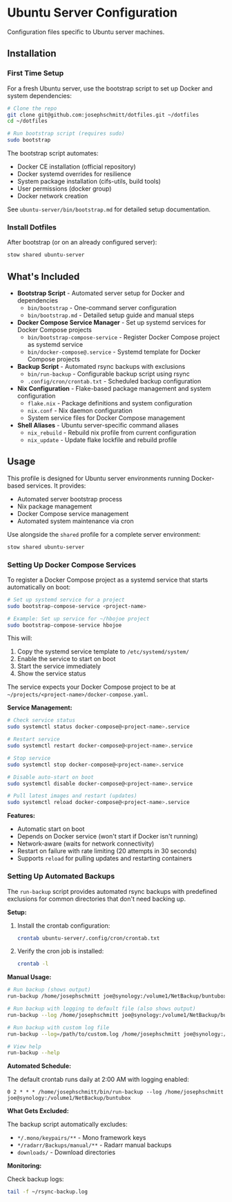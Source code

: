 # Ubuntu Server Configuration

Configuration files specific to Ubuntu server machines.

## Installation

### First Time Setup

For a fresh Ubuntu server, use the bootstrap script to set up Docker and system dependencies:

```bash
# Clone the repo
git clone git@github.com:josephschmitt/dotfiles.git ~/dotfiles
cd ~/dotfiles

# Run bootstrap script (requires sudo)
sudo bootstrap
```

The bootstrap script automates:
- Docker CE installation (official repository)
- Docker systemd overrides for resilience
- System package installation (cifs-utils, build tools)
- User permissions (docker group)
- Docker network creation

See `ubuntu-server/bin/bootstrap.md` for detailed setup documentation.

### Install Dotfiles

After bootstrap (or on an already configured server):

```bash
stow shared ubuntu-server
```

## What's Included

- **Bootstrap Script** - Automated server setup for Docker and dependencies
  - `bin/bootstrap` - One-command server configuration
  - `bin/bootstrap.md` - Detailed setup guide and manual steps
- **Docker Compose Service Manager** - Set up systemd services for Docker Compose projects
  - `bin/bootstrap-compose-service` - Register Docker Compose project as systemd service
  - `bin/docker-compose@.service` - Systemd template for Docker Compose projects
- **Backup Script** - Automated rsync backups with exclusions
  - `bin/run-backup` - Configurable backup script using rsync
  - `.config/cron/crontab.txt` - Scheduled backup configuration
- **Nix Configuration** - Flake-based package management and system configuration
  - `flake.nix` - Package definitions and system configuration
  - `nix.conf` - Nix daemon configuration
  - System service files for Docker Compose management
- **Shell Aliases** - Ubuntu server-specific command aliases
  - `nix_rebuild` - Rebuild nix profile from current configuration
  - `nix_update` - Update flake lockfile and rebuild profile

## Usage

This profile is designed for Ubuntu server environments running Docker-based services. It provides:
- Automated server bootstrap process
- Nix package management
- Docker Compose service management
- Automated system maintenance via cron

Use alongside the `shared` profile for a complete server environment:

```bash
stow shared ubuntu-server
```

### Setting Up Docker Compose Services

To register a Docker Compose project as a systemd service that starts automatically on boot:

```bash
# Set up systemd service for a project
sudo bootstrap-compose-service <project-name>

# Example: Set up service for ~/hbojoe project
sudo bootstrap-compose-service hbojoe
```

This will:
1. Copy the systemd service template to `/etc/systemd/system/`
2. Enable the service to start on boot
3. Start the service immediately
4. Show the service status

The service expects your Docker Compose project to be at `~/projects/<project-name>/docker-compose.yaml`.

**Service Management:**

```bash
# Check service status
sudo systemctl status docker-compose@<project-name>.service

# Restart service
sudo systemctl restart docker-compose@<project-name>.service

# Stop service
sudo systemctl stop docker-compose@<project-name>.service

# Disable auto-start on boot
sudo systemctl disable docker-compose@<project-name>.service

# Pull latest images and restart (updates)
sudo systemctl reload docker-compose@<project-name>.service
```

**Features:**
- Automatic start on boot
- Depends on Docker service (won't start if Docker isn't running)
- Network-aware (waits for network connectivity)
- Restart on failure with rate limiting (20 attempts in 30 seconds)
- Supports `reload` for pulling updates and restarting containers

### Setting Up Automated Backups

The `run-backup` script provides automated rsync backups with predefined exclusions for common directories that don't need backing up.

**Setup:**

1. Install the crontab configuration:
   ```bash
   crontab ubuntu-server/.config/cron/crontab.txt
   ```

2. Verify the cron job is installed:
   ```bash
   crontab -l
   ```

**Manual Usage:**

```bash
# Run backup (shows output)
run-backup /home/josephschmitt joe@synology:/volume1/NetBackup/buntubox

# Run backup with logging to default file (also shows output)
run-backup --log /home/josephschmitt joe@synology:/volume1/NetBackup/buntubox

# Run backup with custom log file
run-backup --log=/path/to/custom.log /home/josephschmitt joe@synology:/volume1/NetBackup/buntubox

# View help
run-backup --help
```

**Automated Schedule:**

The default crontab runs daily at 2:00 AM with logging enabled:
```
0 2 * * * /home/josephschmitt/bin/run-backup --log /home/josephschmitt joe@synology:/volume1/NetBackup/buntubox
```

**What Gets Excluded:**

The backup script automatically excludes:
- `*/.mono/keypairs/**` - Mono framework keys
- `*/radarr/Backups/manual/**` - Radarr manual backups
- `downloads/` - Download directories

**Monitoring:**

Check backup logs:
```bash
tail -f ~/rsync-backup.log
```